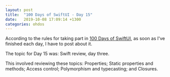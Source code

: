 ```yaml
---
layout: post
title:  "100 Days of SwiftUI - Day 15"
date:   2019-10-08 17:09:14 +1300
categories: ohdos
---
```

According to the rules for taking part in [100 Days of SwiftUI](https://www.hackingwithswift.com/100/swiftui), as soon as I've finished each day, I have to post about it.

The topic for Day 15 was: Swift review, day three.

This involved reviewing these topics: Properties; Static properties and methods; Access control; Polymorphism and typecasting; and Closures.
